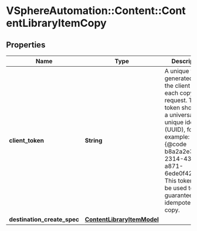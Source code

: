 # VSphereAutomation::Content::ContentLibraryItemCopy

## Properties
Name | Type | Description | Notes
------------ | ------------- | ------------- | -------------
**client_token** | **String** | A unique token generated on the client for each copy request. The token should be a universally unique identifier (UUID), for example: {@code b8a2a2e3-2314-43cd-a871-6ede0f429751}. This token can be used to guarantee idempotent copy. | [optional] 
**destination_create_spec** | [**ContentLibraryItemModel**](ContentLibraryItemModel.md) |  | [optional] 


